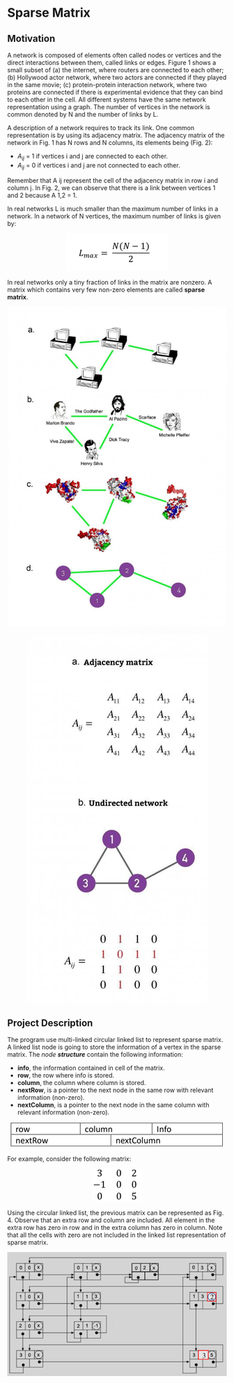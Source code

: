 # Sparse Matrix

## Motivation

A network is composed of elements often called nodes or vertices and the direct
interactions between them, called links or edges. Figure 1 shows a small subset of (a) the internet,
where routers are connected to each other; (b) Hollywood actor network, where two actors are
connected if they played in the same movie; (c) protein-protein interaction network, where two
proteins are connected if there is experimental evidence that they can bind to each other in the cell.
All different systems have the same network representation using a graph. The number of vertices
in the network is common denoted by N and the number of links by L.

A description of a network requires to track its link. One common representation is by using its
adjacency matrix. The adjacency matrix of the network in Fig. 1 has N rows and N columns, its
elements being (Fig. 2):

* *A<sub>ij* = 1 if vertices i and j are connected to each other.
* *A<sub>ij* = 0 if vertices i and j are not connected to each other.

Remember that A ij represent the cell of the adjacency matrix in row i and column j. In Fig. 2, we
can observe that there is a link between vertices 1 and 2 because A 1,2 = 1.

In real networks L is much smaller than the maximum number of links in a network. In a network of
N vertices, the maximum number of links is given by:

<p align="center">
  <img src="images/equation1.png" />
</p>

In real networks only a tiny fraction of links in the matrix are nonzero. A matrix which contains very
few non-zero elements are called **sparse matrix**.

<p align="center">
  <img src="images/sparse1.jpeg" />
</p>

<p align="center">
  <img src="images/sparse2.jpeg" />
</p>

## Project Description

The program use multi-linked circular linked list to represent sparse matrix. A linked list node
is going to store the information of a vertex in the sparse matrix. 
The *node* ***structure*** contain the following information:

* **info**, the information contained in cell of the matrix.
* **row**, the row where info is stored.
* **column**, the column where column is stored.
* **nextRow**, is a pointer to the next node in the same row with relevant information (non-zero).
* **nextColumn**, is a pointer to the next node in the same column with relevant information (non-zero).
  
<p align="center">
  <img src="images/structure.png" />
</p>

For example, consider the following matrix: 

<p align="center">
  <img src="images/matrix1.png" />
</p>

Using the circular linked list, the previous matrix can be represented as Fig. 4. Observe that an extra
row and column are included. All element in the extra row has zero in row and in the extra column
has zero in column. Note that all the cells with zero are not included in the linked list representation
of sparse matrix.

<p align="center">
  <img src="images/sparse3.png" />
</p>


